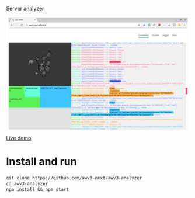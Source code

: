 Server analyzer

[![Live demo](intro.png)](http://awv3-next.github.io/awv3-analyzer/)
[Live demo](http://awv3-next.github.io/awv3-analyzer/)

# Install and run

    git clone https://github.com/awv3-next/awv3-analyzer
    cd awv3-analyzer
    npm install && npm start
